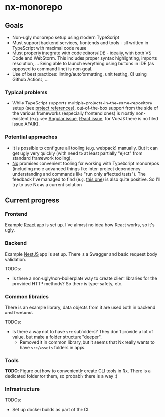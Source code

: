 # nx-monorepo

## Goals
- Non-ugly monorepo setup using modern TypeScript
- Must support backend services, 
  frontends and tools - all written in TypeScript with maximal code reuse
- Must properly integrate with code editors/IDE - ideally, with both VS Code and WebStorm. This includes
  proper syntax highlighting, imports resolution, ... Being able to launch everything using buttons in IDE
  (as opposed to command line) is non-goal.
- Use of best practices: linting/autoformatting, unit testing, CI using Github Actions, ...   
  
### Typical problems
- While TypeScript supports multiple-projects-in-the-same-repository setup
  (see [project references](https://www.typescriptlang.org/docs/handbook/project-references.html)),
  out-of-the-box support from the side of the various frameworks (especially frontend ones) is
  mostly non-existent (e.g. see 
  [Angular issue](https://github.com/angular/angular/issues/37276),
  [React issue](https://github.com/facebook/create-react-app/issues/6799),
  for VueJS there is no filed issue AFAIK).

### Potential approaches
- It is possible to configure all tooling (e.g. webpack) manually. But it can get ugly very quickly
  (with need to at least partially "eject" from standard framework tooling).
- [Nx](https://nx.dev/) promises convenient tooling for working with TypeScript monorepos (including
  more advanced things like inter-project dependency understanding and commands like "run only affected tests").
  The feedback I've managed to find (e.g. [this one](https://medium.com/ngconf/running-nx-affected-commands-in-github-actions-e126b808506c))
  is also quite positive. So I'll try to use Nx as a current solution.

## Current progress

### Frontend

Example [React](https://reactjs.org/) app is set up. I've almost no idea how React works, so it's ugly.

### Backend

Example [NestJS](https://docs.nestjs.com/) app is set up. There is a Swagger and basic request body validation.

TODOs:
- Is there a non-ugly/non-boilerplate way to create client libraries for the provided HTTP methods?
  So there is type-safety, etc.

### Common libraries

There is an example library, data objects from it are used both in backend and frontend.

TODOs:
- Is there a way not to have `src` subfolders? They don't provide a lot of value, but make a folder
  structure "deeper".
  - Removed it in common library, but it seems that Nx really wants to have `src/assets` folders in apps.

### Tools

**TODO**: Figure out how to conveniently create CLI tools in Nx.
There is a dedicated folder for them, so probably there is a way :)  

### Infrastructure
TODOs:
- Set up docker builds as part of the CI.
